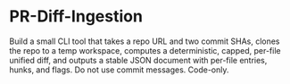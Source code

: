 # PR-Diff-Ingestion
Build a small CLI tool that takes a repo URL and two commit SHAs, clones the repo to a temp workspace, computes a deterministic, capped, per-file unified diff, and outputs a stable JSON document with per-file entries, hunks, and flags. Do not use commit messages. Code-only.
